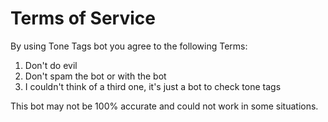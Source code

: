 # Terms of Service

By using Tone Tags bot you agree to the following Terms:

1. Don't do evil
2. Don't spam the bot or with the bot
3. I couldn't think of a third one, it's just a bot to check tone tags

This bot may not be 100% accurate and could not work in some
situations.
